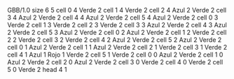 <gs-board without-header> GBB/1.0
size 6 5
cell 0 4 Verde 2 
cell 1 4 Verde 2 
cell 2 4 Azul 2 Verde 2 
cell 3 4 Azul 2 Verde 2 
cell 4 4 Azul 2 Verde 2 
cell 5 4 Azul 2 Verde 2 
cell 0 3 Verde 2 
cell 1 3 Verde 2 
cell 2 3 Verde 2 
cell 3 3 Azul 2 Verde 2 
cell 4 3 Azul 2 Verde 2 
cell 5 3 Azul 2 Verde 2 
cell 0 2 Azul 2 Verde 2 
cell 1 2 Verde 2 
cell 2 2 Verde 2 
cell 3 2 Verde 2 
cell 4 2 Azul 2 Verde 2 
cell 5 2 Azul 2 Verde 2 
cell 0 1 Azul 2 Verde 2 
cell 1 1 Azul 2 Verde 2 
cell 2 1 Verde 2 
cell 3 1 Verde 2 
cell 4 1 Azul 1 Rojo 1 Verde 2 
cell 5 1 Verde 2 
cell 0 0 Azul 2 Verde 2 
cell 1 0 Azul 2 Verde 2 
cell 2 0 Azul 2 Verde 2 
cell 3 0 Verde 2 
cell 4 0 Verde 2 
cell 5 0 Verde 2 
head 4 1 </gs-board>